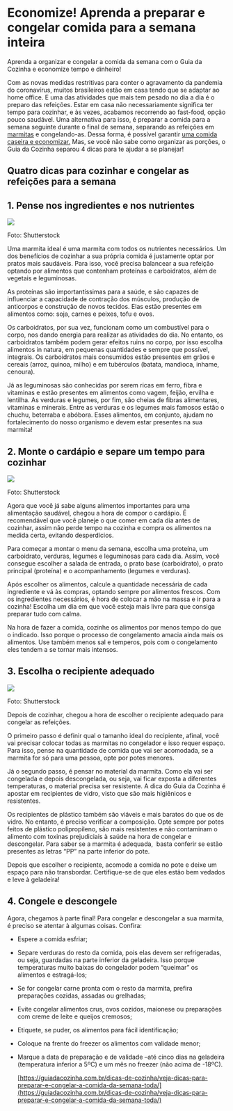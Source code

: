 # Economize! Aprenda a preparar e congelar comida para a semana inteira
Aprenda a organizar e congelar a comida da semana com o Guia da Cozinha e economize tempo e dinheiro!

Com as novas medidas restritivas para conter o agravamento da pandemia do coronavírus, muitos brasileiros estão em casa tendo que se adaptar ao home office. E uma das atividades que mais tem pesado no dia a dia é o preparo das refeições. Estar em casa não necessariamente significa ter tempo para cozinhar, e às vezes, acabamos recorrendo ao fast-food, opção pouco saudável. Uma alternativa para isso, é preparar a comida para a semana seguinte durante o final de semana, separando as refeições em [marmitas](https://guiadacozinha.com.br/dicas-de-cozinha/ideias-de-marmita-para-evitar-restaurantes/) e congelando-as. Dessa forma, é possível garantir [uma comida caseira e economizar.](https://www.altoastral.com.br/estilo-de-vida/marmitas-fitness-manter-forma/) Mas, se você não sabe como organizar as porções, o Guia da Cozinha separou 4 dicas para te ajudar a se planejar!

## Quatro dicas para cozinhar e congelar as refeições para a semana

## 1. **Pense nos ingredientes e nos nutrientes**

![](https://guiadacozinha.com.br/wp-content/uploads/2020/01/escolher-verduras.jpg)

Foto: Shutterstock

Uma marmita ideal é uma marmita com todos os nutrientes necessários. Um dos benefícios de cozinhar a sua própria comida é justamente optar por pratos mais saudáveis. Para isso, você precisa balancear a sua refeição optando por alimentos que contenham proteínas e carboidratos, além de vegetais e leguminosas. 

As proteínas são importantíssimas para a saúde, e são capazes de influenciar a capacidade de contração dos músculos, produção de anticorpos e construção de novos tecidos. Elas estão presentes em alimentos como: soja, carnes e peixes, tofu e ovos. 

Os carboidratos, por sua vez, funcionam como um combustível para o corpo, nos dando energia para realizar as atividades do dia. No entanto, os carboidratos também podem gerar efeitos ruins no corpo, por isso escolha alimentos in natura, em pequenas quantidades e sempre que possível, integrais. Os carboidratos mais consumidos estão presentes em grãos e cereais (arroz, quinoa, milho) e em tubérculos (batata, mandioca, inhame, cenoura).

Já as leguminosas são conhecidas por serem ricas em ferro, fibra e vitaminas e estão presentes em alimentos como vagem, feijão, ervilha e lentilha. As verduras e legumes, por fim, são cheias de fibras alimentares, vitaminas e minerais. Entre as verduras e os legumes mais famosos estão o chuchu, beterraba e abóbora. Esses alimentos, em conjunto, ajudam no fortalecimento do nosso organismo e devem estar presentes na sua marmita!

## 2. **Monte o cardápio e separe um tempo para cozinhar**

![](https://guiadacozinha.com.br/wp-content/uploads/2020/05/1-segunda-1-1024x698.jpg)

Foto: Shutterstock

Agora que você já sabe alguns alimentos importantes para uma alimentação saudável, chegou a hora de compor o cardápio. É recomendável que você planeje o que comer em cada dia antes de cozinhar, assim não perde tempo na cozinha e compra os alimentos na medida certa, evitando desperdícios. 

Para começar a montar o menu da semana, escolha uma proteína, um carboidrato, verduras, legumes e leguminosas para cada dia. Assim, você consegue escolher a salada de entrada, o prato base (carboidrato), o prato principal (proteína) e o acompanhamento (legumes e verduras). 

Após escolher os alimentos, calcule a quantidade necessária de cada ingrediente e vá às compras, optando sempre por alimentos frescos. Com os ingredientes necessários, é hora de colocar a mão na massa e ir para a cozinha! Escolha um dia em que você esteja mais livre para que consiga preparar tudo com calma.

Na hora de fazer a comida, cozinhe os alimentos por menos tempo do que o indicado. Isso porque o processo de congelamento amacia ainda mais os alimentos. Use também menos sal e temperos, pois com o congelamento eles tendem a se tornar mais intensos. 

## 3. **Escolha o recipiente** adequado

![](https://guiadacozinha.com.br/wp-content/uploads/2020/03/shutterstock_570322540.jpg)

Foto: Shutterstock

Depois de cozinhar, chegou a hora de escolher o recipiente adequado para congelar as refeições. 

O primeiro passo é definir qual o tamanho ideal do recipiente, afinal, você vai precisar colocar todas as marmitas no congelador e isso requer espaço. Para isso, pense na quantidade de comida que vai ser acomodada, se a marmita for só para uma pessoa, opte por potes menores. 

Já o segundo passo, é pensar no material da marmita. Como ela vai ser congelada e depois descongelada, ou seja, vai ficar exposta a diferentes temperaturas, o material precisa ser resistente. A dica do Guia da Cozinha é apostar em recipientes de vidro, visto que são mais higiênicos e resistentes. 

Os recipientes de plástico também são viáveis e mais baratos do que os de vidro. No entanto, é preciso verificar a composição. Opte sempre por potes feitos de plástico polipropileno, são mais resistentes e não contaminam o alimento com toxinas prejudiciais à saúde na hora de congelar e descongelar. Para saber se a marmita é adequada,  basta conferir se estão presentes as letras “PP” na parte inferior do pote.

Depois que escolher o recipiente, acomode a comida no pote e deixe um espaço para não transbordar. Certifique-se de que eles estão bem vedados e leve à geladeira!

## 4. Congele e descongele

Agora, chegamos à parte final! Para congelar e descongelar a sua marmita, é preciso se atentar à algumas coisas. Confira:

-   Espere a comida esfriar;
-   Separe verduras do resto da comida, pois elas devem ser refrigeradas, ou seja, guardadas na parte inferior da geladeira. Isso porque temperaturas muito baixas do congelador podem “queimar” os alimentos e estragá-los; 
-   Se for congelar carne pronta com o resto da marmita, prefira preparações cozidas, assadas ou grelhadas;
-   Evite congelar alimentos crus, ovos cozidos, maionese ou preparações com creme de leite e queijos cremosos;
-   Etiquete, se puder, os alimentos para fácil identificação;
-   Coloque na frente do freezer os alimentos com validade menor;
-   Marque a data de preparação e de validade –até cinco dias na geladeira (temperatura inferior a 5ºC) e um mês no freezer (não acima de -18ºC).

    [https://guiadacozinha.com.br/dicas-de-cozinha/veja-dicas-para-preparar-e-congelar-a-comida-da-semana-toda/](https://guiadacozinha.com.br/dicas-de-cozinha/veja-dicas-para-preparar-e-congelar-a-comida-da-semana-toda/)
